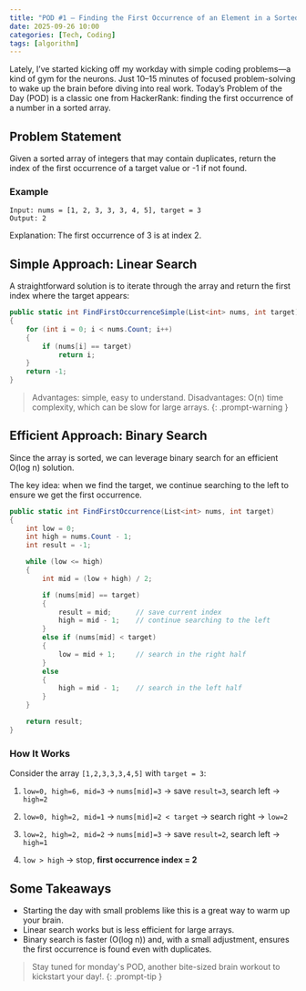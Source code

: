 ```yaml
---
title: "POD #1 – Finding the First Occurrence of an Element in a Sorted Array"
date: 2025-09-26 10:00
categories: [Tech, Coding]
tags: [algorithm]
---
```


Lately, I’ve started kicking off my workday with simple coding problems—a kind of gym for the neurons. Just 10–15 minutes of focused problem-solving to wake up the brain before diving into real work. Today’s Problem of the Day (POD) is a classic one from HackerRank: finding the first occurrence of a number in a sorted array.

## Problem Statement
Given a sorted array of integers that may contain duplicates, return the index of the first occurrence of a target value or -1 if not found.

### Example
```
Input: nums = [1, 2, 3, 3, 3, 4, 5], target = 3
Output: 2
```
Explanation: The first occurrence of 3 is at index 2.

## Simple Approach: Linear Search
A straightforward solution is to iterate through the array and return the first index where the target appears:
``` csharp
public static int FindFirstOccurrenceSimple(List<int> nums, int target)
{
    for (int i = 0; i < nums.Count; i++)
    {
        if (nums[i] == target)
            return i;
    }
    return -1;
}
```

> Advantages: simple, easy to understand. Disadvantages: O(n) time complexity, which can be slow for large arrays.
{: .prompt-warning }

## Efficient Approach: Binary Search
Since the array is sorted, we can leverage binary search for an efficient O(log n) solution.

The key idea: when we find the target, we continue searching to the left to ensure we get the first occurrence.
``` csharp
public static int FindFirstOccurrence(List<int> nums, int target)
{
    int low = 0;
    int high = nums.Count - 1;
    int result = -1;

    while (low <= high)
    {
        int mid = (low + high) / 2;

        if (nums[mid] == target)
        {
            result = mid;      // save current index
            high = mid - 1;    // continue searching to the left
        }
        else if (nums[mid] < target)
        {
            low = mid + 1;     // search in the right half
        }
        else
        {
            high = mid - 1;    // search in the left half
        }
    }

    return result;
}
```

### How It Works
Consider the array `[1,2,3,3,3,4,5]` with `target = 3`:

1. `low=0, high=6, mid=3` → `nums[mid]=3` → save `result=3`, search left → `high=2`

2. `low=0, high=2, mid=1` → `nums[mid]=2 < target` → search right → `low=2`

3. `low=2, high=2, mid=2` → `nums[mid]=3` → save `result=2`, search left → `high=1`

4. `low > high` → stop, **first occurrence index = 2**

## Some Takeaways
- Starting the day with small problems like this is a great way to warm up your brain.
- Linear search works but is less efficient for large arrays.
- Binary search is faster (O(log n)) and, with a small adjustment, ensures the first occurrence is found even with duplicates.

> Stay tuned for monday's POD, another bite-sized brain workout to kickstart your day!.
{: .prompt-tip }
